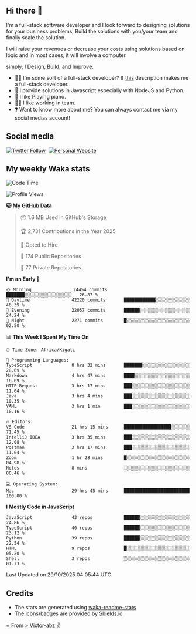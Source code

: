## Hi there 👋
I'm a full-stack software developer and I look forward to designing solutions for your business problems, Build the solutions with you/your team and finally scale the solution.

I will raise your revenues or decrease your costs using solutions based on logic and in most cases, it will involve a computer.

simply, I Design, Build, and Improve.

- 👨‍💻 I'm some sort of a full-stack developer? If [this](https://www.w3schools.com/whatis/whatis_fullstack.asp) description makes me a full-stack developer.
- 🌱 I provide solutions in Javascript especially with NodeJS and Python. 
- 🎹 I like Playing piano.
- 👯‍♀️ I like working in team.
- ❓ Want to know more about me? You can always contact me via my social medias account!

## Social media
[![Twitter Follow](https://img.shields.io/twitter/follow/vicky_abz?color=%231DA1F2&label=Twitter&style=for-the-badge&logo=twitter&logoColor=ffffff)](https://twitter.com/vicky_abz)
‎‎ [![Personal Website](https://img.shields.io/static/v1?label=visit&message=victor-abz.com&color=%235F021F&style=for-the-badge)](https://victor-abz.com/)

## My weekly Waka stats
<!--START_SECTION:waka-->
![Code Time](http://img.shields.io/badge/Code%20Time-2%2C186%20hrs-blue)

![Profile Views](http://img.shields.io/badge/Profile%20Views-0-blue)

**🐱 My GitHub Data** 

> 📦 1.6 MB Used in GitHub's Storage 
 > 
> 🏆 2,731 Contributions in the Year 2025
 > 
> 💼 Opted to Hire
 > 
> 📜 174 Public Repositories 
 > 
> 🔑 77 Private Repositories 
 > 
**I'm an Early 🐤** 

```text
🌞 Morning                24454 commits       ███████░░░░░░░░░░░░░░░░░░   26.87 % 
🌆 Daytime                42220 commits       ████████████░░░░░░░░░░░░░   46.39 % 
🌃 Evening                22057 commits       ██████░░░░░░░░░░░░░░░░░░░   24.24 % 
🌙 Night                  2271 commits        █░░░░░░░░░░░░░░░░░░░░░░░░   02.50 % 
```


📊 **This Week I Spent My Time On** 

```text
🕑︎ Time Zone: Africa/Kigali

💬 Programming Languages: 
TypeScript               8 hrs 32 mins       ███████░░░░░░░░░░░░░░░░░░   28.69 % 
Markdown                 4 hrs 47 mins       ████░░░░░░░░░░░░░░░░░░░░░   16.09 % 
HTTP Request             3 hrs 17 mins       ███░░░░░░░░░░░░░░░░░░░░░░   11.04 % 
Java                     3 hrs 4 mins        ███░░░░░░░░░░░░░░░░░░░░░░   10.35 % 
YAML                     3 hrs 1 min         ███░░░░░░░░░░░░░░░░░░░░░░   10.16 % 

🔥 Editors: 
VS Code                  21 hrs 15 mins      ██████████████████░░░░░░░   71.45 % 
IntelliJ IDEA            3 hrs 35 mins       ███░░░░░░░░░░░░░░░░░░░░░░   12.08 % 
Postman                  3 hrs 17 mins       ███░░░░░░░░░░░░░░░░░░░░░░   11.04 % 
Zoom                     1 hr 28 mins        █░░░░░░░░░░░░░░░░░░░░░░░░   04.98 % 
Notes                    8 mins              ░░░░░░░░░░░░░░░░░░░░░░░░░   00.46 % 

💻 Operating System: 
Mac                      29 hrs 45 mins      █████████████████████████   100.00 % 
```

**I Mostly Code in JavaScript** 

```text
JavaScript               43 repos            ██████░░░░░░░░░░░░░░░░░░░   24.86 % 
TypeScript               40 repos            ██████░░░░░░░░░░░░░░░░░░░   23.12 % 
Python                   39 repos            ██████░░░░░░░░░░░░░░░░░░░   22.54 % 
HTML                     9 repos             █░░░░░░░░░░░░░░░░░░░░░░░░   05.20 % 
Shell                    3 repos             ░░░░░░░░░░░░░░░░░░░░░░░░░   01.73 % 
```




 Last Updated on 29/10/2025 04:05:44 UTC
<!--END_SECTION:waka-->

## Credits
- The stats are generated using [waka-readme-stats](https://github.com/anmol098/waka-readme-stats)
- The icons/badges are provided by [Shields.io](https://shields.io/)

⭐️ From [> Victor-abz ✌](https://victor-abz.com/)
